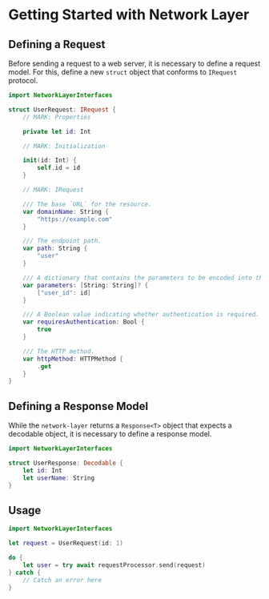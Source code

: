 # Getting Started with Network Layer

## Defining a Request

Before sending a request to a web server, it is necessary to define a request model. For this, define a new `struct` object that conforms to `IRequest` protocol.

```swift
import NetworkLayerInterfaces

struct UserRequest: IRequest {
    // MARK: Properties

    private let id: Int

    // MARK: Initialization

    init(id: Int) {
        self.id = id
    }

    // MARK: IRequest

    /// The base `URL` for the resource.
    var domainName: String { 
        "https://example.com"
    }

    /// The endpoint path.
    var path: String { 
        "user"
    }

    /// A dictionary that contains the parameters to be encoded into the request.
    var parameters: [String: String]? { 
        ["user_id": id]
    }

    /// A Boolean value indicating whether authentication is required.
    var requiresAuthentication: Bool { 
        true
    }

    /// The HTTP method.
    var httpMethod: HTTPMethod { 
        .get
    }
}
```

## Defining a Response Model

While the `network-layer` returns a `Response<T>` object that expects a decodable object, it is necessary to define a response model.

```swift
import NetworkLayerInterfaces

struct UserResponse: Decodable {
    let id: Int
    let userName: String
}
```

## Usage

```swift
import NetworkLayerInterfaces

let request = UserRequest(id: 1)

do {
    let user = try await requestProcessor.send(request)
} catch {
    // Catch an error here
}

```
